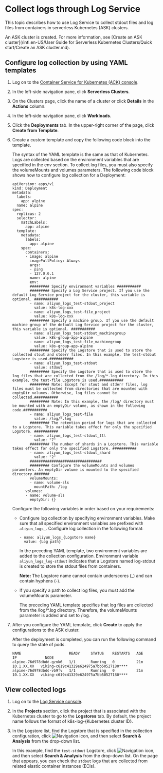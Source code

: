 # Collect logs through Log Service

This topic describes how to use Log Service to collect stdout files and log files from containers in serverless Kubernetes \(ASK\) clusters.

An ASK cluster is created. For more information, see [Create an ASK cluster](/intl.en-US/User Guide for Serverless Kubernetes Clusters/Quick start/Create an ASK cluster.md).

## Configure log collection by using YAML templates

1.  Log on to the [Container Service for Kubernetes \(ACK\) console](https://cs.console.aliyun.com).

2.  In the left-side navigation pane, click **Serverless Clusters**.

3.  On the Clusters page, click the name of a cluster or click **Details** in the **Actions** column.

4.  In the left-side navigation pane, click **Workloads**.

5.  Click the **Deployments** tab. In the upper-right corner of the page, click **Create from Template**.

6.  Create a custom template and copy the following code block into the template.

    The syntax of the YAML template is the same as that of Kubernetes. Logs are collected based on the environment variables that are specified in the env section. To collect log files, you must also specify the volumeMounts and volumes parameters. The following code block shows how to configure log collection for a Deployment:

    ```
    apiVersion: apps/v1
    kind: Deployment
    metadata:
      labels:
        app: alpine
      name: alpine
    spec:
      replicas: 2
      selector:
        matchLabels:
          app: alpine
      template:
        metadata:
          labels:
            app: alpine
        spec:
          containers:
          - image: alpine
            imagePullPolicy: Always
            args:
            - ping
            - 127.0.0.1
            name: alpine
            env:
            ######### Specify environment variables ###########
            ######### Specify a Log Service project. If you use the default Log Service project for the cluster, this variable is optional. ###########
            - name: aliyun_logs_test-stdout_project
              value: k8s-log-xxx
            - name: aliyun_logs_test-file_project
              value: k8s-log-xxx
            ######### Specify a machine group. If you use the default machine group of the default Log Service project for the cluster, this variable is optional. ###########
            - name: aliyun_logs_test-stdout_machinegroup
              value: k8s-group-app-alpine
            - name: aliyun_logs_test-file_machinegroup
              value: k8s-group-app-alpine
            ######### Specify the Logstore that is used to store the collected stout and stderr files. In this example, the test-stdout Logstore is used.###########
            - name: aliyun_logs_test-stdout
              value: stdout
            ######### Specify the Logstore that is used to store the log files that are collected from the /log/*.log directory. In this example, the test-file Logstore is used.###########
            ######### Note: Except for stout and stderr files, log files must be collected from directories that are mounted with emptyDir volumes. Otherwise, log files cannot be collected.###########
            ######### Note: In this example, the /log/ directory must be mounted with an emptyDir volume, as shown in the following code.###########
            - name: aliyun_logs_test-file
              value: /log/*.log
            ######### The retention period for logs that are collected to a Logstore. This variable takes effect for only the specified Logstore. ###########
            - name: aliyun_logs_test-stdout_ttl
              value: "7"
            ######### The number of shards in a Logstore. This variable takes effect for only the specified Logstore. ###########
            - name: aliyun_logs_test-stdout_shard
              value: "2"
            #################################
            ######### Configure the volumeMounts and volumes parameters. An emptyDir volume is mounted to the specified directory.#######
            volumeMounts:
            - name: volume-sls
              mountPath: /log
          volumes:
          - name: volume-sls
            emptyDir: {}
    ```

    Configure the following variables in order based on your requirements:

    -   Configure log collection by specifying environment variables. Make sure that all specified environment variables are prefixed with `aliyun_logs_`. Configure log collection in the following format:

        ```
        - name: aliyun_logs_{Logstore name}
          value: {Log path}
        ```

        In the preceding YAML template, two environment variables are added to the collection configuration. Environment variable `aliyun_logs_log-stdout` indicates that a Logstore named log-stdout is created to store the stdout files from containers.

        **Note:** The Logstore name cannot contain underscores \(\_\) and can contain hyphens \(-\).

    -   If you specify a path to collect log files, you must add the volumeMounts parameter.

        The preceding YAML template specifies that log files are collected from the /log/\*.log directory. Therefore, the volumeMounts parameter is added and set to /log.

7.  After you configure the YAML template, click **Create** to apply the configurations to the ASK cluster.

    After the deployment is completed, you can run the following command to query the state of pods.

    ```
    NAME                      READY     STATUS    RESTARTS   AGE       IP             NODE
    alpine-76d978dbdd-gznk6   1/1       Running   0          21m       10.1.XX.XX   viking-c619c41329e624975a7bb50527180****
    alpine-76d978dbdd-vb9fv   1/1       Running   0          21m       10.1.XX.XX   viking-c619c41329e624975a7bb50527180****
    ```


## View collected logs

1.  Log on to the [Log Service console](https://sls.console.aliyun.com).

2.  In the **Projects** section, click the project that is associated with the Kubernetes cluster to go to the **Logstores** tab. By default, the project name follows the format of k8s-log-\{Kubernetes cluster ID\}.

3.  In the Logstore list, find the Logstore that is specified in the collection configuration, click ![Navigation icon](https://static-aliyun-doc.oss-accelerate.aliyuncs.com/assets/img/en-US/0397297951/p57137.png), and then select **Search & Analysis** from the drop-down list.

    In this example, find the `test-stdout` Logstore, click ![Navigation icon](https://static-aliyun-doc.oss-accelerate.aliyuncs.com/assets/img/en-US/0397297951/p57137.png), and then select **Search & Analysis** from the drop-down list. On the page that appears, you can check the `stdout` logs that are collected from related elastic container instances \(ECIs\).


